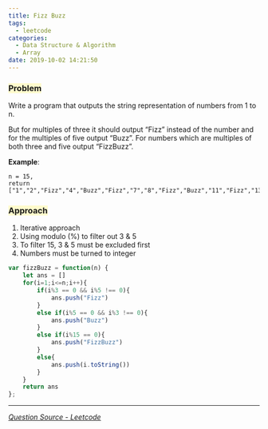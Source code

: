 ```yaml
---
title: Fizz Buzz
tags:
  - leetcode
categories:
  - Data Structure & Algorithm
  - Array
date: 2019-10-02 14:21:50
---
```

### <span style="background-color: #FFFBCC"> Problem 
Write a program that outputs the string representation of numbers from 1 to n.

But for multiples of three it should output “Fizz” instead of the number and for the multiples of five output “Buzz”. For numbers which are multiples of both three and five output “FizzBuzz”.

<!-- more -->

__Example__:
```
n = 15,
return
["1","2","Fizz","4","Buzz","Fizz","7","8","Fizz","Buzz","11","Fizz","13","14","FizzBuzz"]
```

### <span style="background-color: #FFFBCC"> Approach
1. Iterative approach
2. Using modulo (%) to filter out 3 & 5
3. To filter 15, 3 & 5 must be excluded first
4. Numbers must be turned to integer

```javascript
var fizzBuzz = function(n) {
    let ans = []
    for(i=1;i<=n;i++){
        if(i%3 == 0 && i%5 !== 0){
            ans.push("Fizz")
        }
        else if(i%5 == 0 && i%3 !== 0){
            ans.push("Buzz")
        }
        else if(i%15 == 0){
            ans.push("FizzBuzz")
        }
        else{
            ans.push(i.toString())
        }
    }
    return ans
};
```
-----
_[Question Source - Leetcode](https://leetcode.com/problems/fizz-buzz/)_